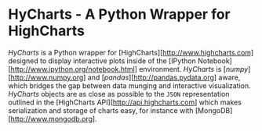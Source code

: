 # HyCharts - A Python Wrapper for HighCharts #

*HyCharts* is a Python wrapper for [HighCharts][http://www.highcharts.com] designed to display interactive plots inside of the [IPython Notebook][http://www.ipython.org/notebook.html] environment. *HyCharts* is [*numpy*][http://www.numpy.org] and [*pandas*][http://pandas.pydata.org] aware, which bridges the gap between data munging and interactive visualization. *HyCharts* objects are as close as possible to the `JSON` representation outlined in the [HighCharts API][http://api.highcharts.com] which makes serialization and storage of charts easy, for instance with [MongoDB][http://www.mongodb.org].
